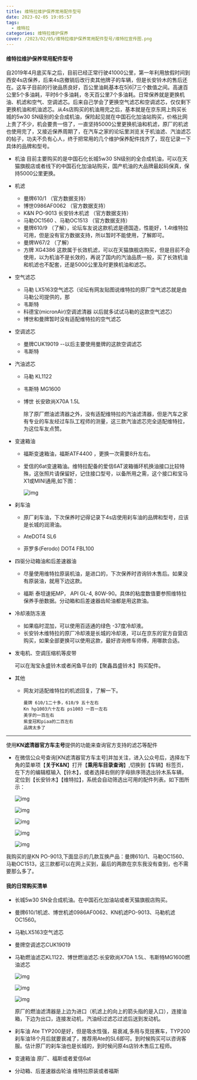 ```yaml
---
title: 维特拉维护保养常用配件型号
date: 2023-02-05 19:05:57
tags:
  - 维特拉
categories: 维特拉维护保养  
cover: /2023/02/05/维特拉维护保养常用配件型号/维特拉宣传图.png
---
```


####  维特拉维护保养常用配件型号



自2019年4月底买车之后，目前已经正常行驶41000公里，第一年利用放假时间到西安4s店保养，后来4s店撤销后改行卖其他牌子的车辆，但是长安铃木的售后还在。这车子目前的行驶品质良好，百公里油耗基本在5|6|7三个数值之间。高速百公里5个多油耗，平时6个多油耗，冬天百公里7个多油耗。日常保养就是更换机油、机滤和空气、空调滤芯。后来自己学会了更换空气滤芯和空调滤芯，仅仅剩下更换机油和机油滤芯。从4s店购买的机油用完之后，基本就是在京东网上购买长城的5w30 SN级别的全合成机油，保险起见就在中国石化加油站购买，价格比网上贵了不少，机会要贵一倍了，一直坚持5000公里更换机油和机滤，原厂的机滤也使用完了，又接近保养周期了，在汽车之家的论坛里浏览关于机油滤、汽油滤芯的帖子，功夫不负有心人，终于把常用的几个维护保养配件找齐了，现在记录一下具体的品牌和型号。<!--more-->

* 机油   目前主要购买的是中国石化长城5w30  SN级别的全合成机油，可以在天猫旗舰店或者线下的中国石化加油站购买，国产机油的大品牌最起码保真，保持5000公里更换。

* 机滤

  * 曼牌610/1   （官方数据支持）
  * 博世0986AF0062 （官方数据支持）
  * K&N PO-9013 长安铃木机滤 （官方数据支持）
  * 马勒OC1560 、马勒OC1513  （官方数据支持）
  * 曼牌610/9 （了解），论坛车友说这款机滤是德国造，性能好，1.4t维特拉可用，但是没有官方数据支持，所以暂时不能使用，了解即可。
  * 曼牌W67/2  （了解）
  * 方牌  XG4386  这款属于长效机滤，可以在天猫旗舰店购买，但是目前不会使用，以为机油不是长效的，再说了国内的汽油品质一般，买了长效机油和机滤也不配套，还是5000公里及时更换机油和滤芯。

* 空气滤芯

  * 马勒 LX5163空气滤芯（论坛有网友贴图说维特拉的原厂空气滤芯就是由马勒公司提供的，那
  * 韦斯特
  * 科德宝(micronAir)空调滤清器
以后就多试试马勒的这款空气滤芯）
  * 博世和曼牌暂时没有适配维特拉的空气滤芯

* 空调滤芯

  * 曼牌CUK19019    --以后主要使用曼牌的这款空调滤芯
  * 韦斯特

* 汽油滤芯  

  * 马勒 KL1122

  * 韦斯特 MG1600

  * 博世 长安欧尚X70A 1.5L   

    除了原厂燃油滤清器之外，没有适配维特拉的汽油滤清器，但是汽车之家有专业的车友经过车队工程师的测量，这三款汽油滤芯完全适配维特拉，为这位车友点赞。

* 变速箱油

  * 福斯变速箱油，福斯ATF4400  ，更换一次需要8升左右。

  * 爱信的6at变速箱油。维特拉配备的爱信6AT波箱循环机换油接口比较特殊，这张照片请保留好，记住接口型号，以备所用之需，这个接口和宝马X1或MINI通用,如下图：

    ![img](/images/vitara/维特拉6AT变速箱循环机换油接口.png)

* 刹车油

  * 原厂刹车油，下次保养时记得记录下4s店使用刹车油的品牌和型号，应该是长城的润滑油。

  * AteDOT4  SL6

  * 菲罗多(Ferodo) DOT4 FBL100

    

  

* 四驱分动箱油和后差速器油

  * 尽量使用维特拉原装机油，是进口的，下次保养时咨询铃木售后。如果没有原装油，就用下边这款。

  * 福斯 泰坦速拓MP，   API  GL-4,  80W-90。具体的粘度数值要参照维特拉保养手册数据。分动箱和后差速器齿轮油都是用这款油。

    

* 冷却液防冻液

  * 如果临时混加，可以使用百适通的绿色 -37度冷却液。
  * 长安铃木维特拉的原厂冷却液是长城的冷却液，可以在京东的官方自营店购买，如果全部更换可以使用这款，最好咨询修车师傅，用哪款合适。

* 发电机、空调压缩机等皮带

  可以在淘宝永盛铃木或者闲鱼平台的【聚鑫昌盛铃木】购买配件。

* 其他

  * 网友对适配维特拉的机滤回复，了解一下。

    ~~~
    曼牌 610/1二十多，610/9 五十左右
    Kn hp1003六十左右 ps1003 一百一左右
    美孚的一百左右
    紫皇冠和piaa的二百左右
    品牌太多了
    ~~~

***

使用**KN滤清器官方车主号**提供的功能来查询官方支持的滤芯等配件

* 在微信公众号查询[KN滤清器官方车主号]并加关注，进入公众号后，选择左下角的菜单项【**关于K&N**】打开【**乘用车目录查询**】,切换到【车辆】标签页，在下方的编辑框输入【铃木】，或者选择右侧的字母排序筛选出铃木系车辆，定位到【长安铃木】【维特拉】，系统会自动筛选出可用的配件列表。如下图所示：

  ![img](/images/vitara/机油滤芯/kn-1.jpg)

  ![img](/images/vitara/机油滤芯/kn-2.jpg)
  
  ![img](/images/vitara/机油滤芯/kn-3.jpg)
  
  ![img](/images/vitara/机油滤芯/kn-4.jpg)
  
  ![img](/images/vitara/机油滤芯/kn-5.jpg)

我购买的是KN PO-9013,下面显示的几款互换产品：曼牌610/1、马勒OC1560、马勒OC1513，这三款都可以在网上买到，最后的两款在京东我没有查到，也不需要那么多了。

#### 我的日常购买清单

* 长城5w30  SN全合成机油。在中国石化加油站或者天猫旗舰店购买。

* 曼牌610/1机滤、博世机滤0986AF0062、KN机滤PO-9013、马勒机滤OC1560。

* 马勒LX5163空气滤芯

* 曼牌空调滤芯CUK19019

* 马勒燃油滤芯KL1122、博世燃油滤芯:长安欧尚X70A 1.5L、韦斯特MG1600燃油滤芯

  ![img](/images/vitara/燃油滤芯/马勒KL1122.jpg)

  ![img](/images/vitara/燃油滤芯/博世0986AF8208.jpg)

  ![img](/images/vitara/燃油滤芯/韦斯特MG1600.jpg)

  原厂的燃油滤清器是上边为进口（机滤上的向上的箭头指的是入口），连接油箱，下边为出口，连接发动机，汽油经过滤芯过滤后送到发动机。

* 刹车油   Ate   TYP200是好，但是吸水性强，易衰减,多用与竞技赛车，TYP200 刹车油18个月后就要衰减了，推荐用Ate的SL6即可。到时候购买可以咨询客服。估计原厂的刹车油也是长城的，到时候问原4s店铃木售后工程师。

* 变速箱油   原厂、福斯或者爱信6at

* 分动箱、后差速器齿轮油       维特拉原装或者福斯

  
